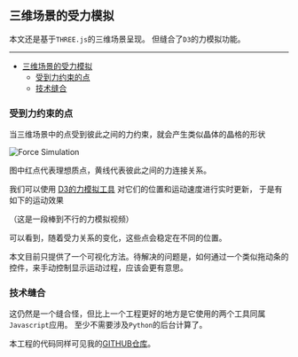 ## 三维场景的受力模拟

本文还是基于`THREE.js`的三维场景呈现。
但缝合了`D3`的力模拟功能。

---

- [三维场景的受力模拟](#三维场景的受力模拟)
  - [受到力约束的点](#受到力约束的点)
  - [技术缝合](#技术缝合)

### 受到力约束的点

当三维场景中的点受到彼此之间的力约束，就会产生类似晶体的晶格的形状

![Force Simulation](forceSimulation.png)

图中红点代表理想质点，黄线代表彼此之间的力连接关系。

我们可以使用
[D3的力模拟工具](https://unpkg.com/d3-force-3d "D3的力模拟工具")
对它们的位置和运动速度进行实时更新，
于是有如下的运动效果

（这是一段棒到不行的力模拟视频）

可以看到，随着受力关系的变化，这些点会稳定在不同的位置。

本文目前只提供了一个可视化方法。待解决的问题是，如何通过一个类似拖动条的控件，来手动控制显示运动过程，应该会更有意思。

### 技术缝合

这仍然是一个缝合怪，但比上一个工程更好的地方是它使用的两个工具同属`Javascript`应用。
至少不需要涉及`Python`的后台计算了。

本工程的代码同样可见我的[GITHUB仓库](https://github.com/listenzcc/ThreeJS "GITHUB仓库")。